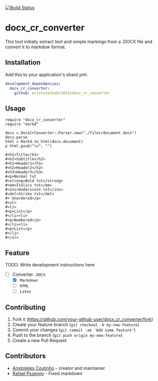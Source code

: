 [![Build Status](https://travis-ci.org/aristotelesbr2014/docx_cr_converter.svg?branch=master)](https://travis-ci.org/aristotelesbr2014/docx_cr_converter)

# docx_cr_converter

This tool initially extract text and simple markings from a .DOCX file and convert it to markdow format.

## Installation

Add this to your application's shard.yml:

```yml
development_dependencies:
  docx_cr_converter:
    github: aristotelesbr2014/docx_cr_converter
```

## Usage

```crystal
require "docx_cr_converter"
require "markd"

docx = DocxCrConverter::Parser.new("./files/document.docx")
docx.parse
html = Markd.to_html(docx.document)
p html.gsub("\n", "")

#<h1>Title</h1>
#<h2>Subtitle</h2>
#<h1>Header1</h1>
#<h2>Header2</h2>
#<h3>Header3</h3>
#<p>Normal txt 
#<strong>Bold txt</strong>
#<em>Italics txt</em>
#<ins>Underscore txt</ins>
#<del>Strike txt</del>
#+ Unordered</p>
#<ul>
#<li>
#<p>List</p>
#</li><li>
#<p>Numbered</p>
#</li><li>
#<p>List</p>
#</li>
#</ul>
```

## Feature

TODO: Write development instructions here

- [ ] Converter `.DOCX`
  - [x] `Markdown`
  - [ ] `HTML`
  - [ ] `Latex`

## Contributing

1. Fork it (<https://github.com/your-github-user/docx_cr_converter/fork>)
2. Create your feature branch (`git checkout -b my-new-feature`)
3. Commit your changes (`git commit -am 'Add some feature'`)
4. Push to the branch (`git push origin my-new-feature`)
5. Create a new Pull Request

## Contributors

- [Aristoteles Coutinho](https://github.com/aristotelesbr2014) - creator and maintainer
- [Rafael Pszenny](https://github.com/onliniak/) - Fixed markdown
